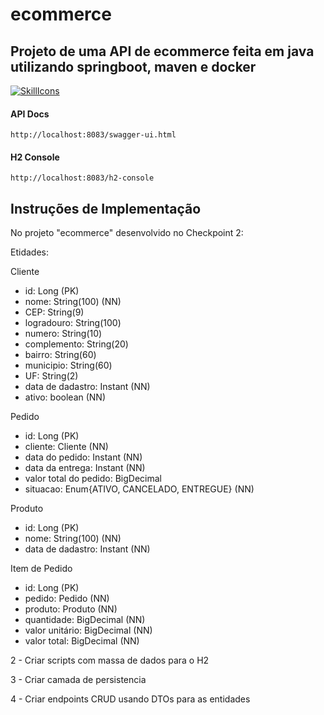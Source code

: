 # ecommerce

## Projeto de uma API de ecommerce feita em java utilizando springboot, maven e docker

[![SkillIcons](https://skillicons.dev/icons?i=java,spring,docker)](https://skillicons.dev)

#### API Docs

```
http://localhost:8083/swagger-ui.html
```

#### H2 Console

```
http://localhost:8083/h2-console
```

## Instruções de Implementação

No projeto "ecommerce" desenvolvido no Checkpoint 2:

Etidades:

Cliente

- id: Long (PK)
- nome: String(100) (NN)
- CEP: String(9)
- logradouro: String(100)
- numero: String(10)
- complemento: String(20)
- bairro: String(60)
- municipio: String(60)
- UF: String(2)
- data de dadastro: Instant (NN)
- ativo: boolean  (NN)

Pedido

- id: Long (PK)
- cliente: Cliente  (NN)
- data do pedido: Instant  (NN)
- data da entrega: Instant  (NN)
- valor total do pedido: BigDecimal
- situacao: Enum{ATIVO, CANCELADO, ENTREGUE} (NN)

Produto

- id: Long (PK)
- nome: String(100) (NN)
- data de dadastro: Instant (NN)

Item de Pedido

- id: Long (PK)
- pedido: Pedido (NN)
- produto: Produto (NN)
- quantidade: BigDecimal (NN)
- valor unitário: BigDecimal (NN)
- valor total: BigDecimal (NN)

2 - Criar scripts com massa de dados para o H2

3 - Criar camada de persistencia 

4 - Criar endpoints CRUD usando DTOs para as entidades
